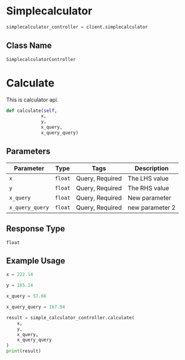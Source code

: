 # Simplecalculator

```python
simplecalculator_controller = client.simplecalculator
```

## Class Name

`SimplecalculatorController`


# Calculate

This is calculator api.

```python
def calculate(self,
             x,
             y,
             x_query,
             x_query_query)
```

## Parameters

| Parameter | Type | Tags | Description |
|  --- | --- | --- | --- |
| `x` | `float` | Query, Required | The LHS value |
| `y` | `float` | Query, Required | The RHS value |
| `x_query` | `float` | Query, Required | New parameter |
| `x_query_query` | `float` | Query, Required | new parameter 2 |

## Response Type

`float`

## Example Usage

```python
x = 222.14

y = 165.14

x_query = 57.66

x_query_query = 167.94

result = simple_calculator_controller.calculate(
    x,
    y,
    x_query,
    x_query_query
)
print(result)
```

